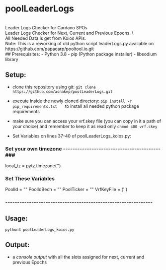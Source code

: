 # poolLeaderLogs
<br/>
Leader Logs Checker for Cardano SPOs
<br/>
Leader Logs Checker for Next, Current and Previous Epochs. \
<br/>
All Needed Data is get from Koios APIs.
<br/>
Note: This is a reworking of old python script leaderLogs.py 
available on https://github.com/papacarp/pooltool.io.git
<br/>
## Prerequisites:
- Python 3.8
- pip (Python package installer)
- libsodium library
<br/>

## Setup:
- clone this repository using git: ``` git clone https://github.com/asnakep/poolLeaderLogs.git ```
- execute inside the newly cloned directory: ```pip install -r pip_requirements.txt   ```  to install all needed python package requirements
- make sure you can access your vrf.skey file (you can copy in it a path of your choice) and remember to keep it as read only ``` chmod 400 vrf.skey ```

- Set Variables on lines 37-40 of poolLeaderLogs_koios.py:

### Set your own timezone -----------------------------------------###
local_tz = pytz.timezone('')

### Set These Variables ###
PoolId = ""
PoolIdBech = ""
PoolTicker = ""
VrfKeyFile = ('')
### -------------------------------------------------------------- ###


## Usage:
``` python3 poolLeaderLogs_koios.py ```

## Output: 
- a *console output* with all the slots assigned for next, current and previous Epochs
